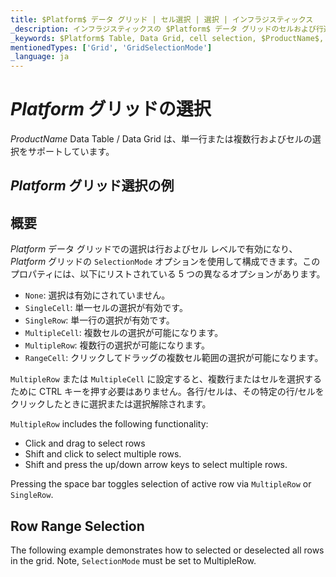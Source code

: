 ```yaml
---
title: $Platform$ データ グリッド | セル選択 | 選択 | インフラジスティックス
_description: インフラジスティックスの $Platform$ データ グリッドのセルおよび行選択を使用して、テーブルの領域を強調表示します。$ProductName$ テーブルの単一行選択または複数行選択を設定する方法について説明します。
_keywords: $Platform$ Table, Data Grid, cell selection, $ProductName$, Infragistics, $Platform$ テーブル, データ グリッド, セル選択, インフラジスティックス
mentionedTypes: ['Grid', 'GridSelectionMode']
_language: ja
---
```


# $Platform$ グリッドの選択

$ProductName$ Data Table / Data Grid は、単一行または複数行およびセルの選択をサポートしています。

## $Platform$ グリッド選択の例


<code-view style="height: 600px"
           data-demos-base-url="{environment:demosBaseUrl}"
           iframe-src="{environment:demosBaseUrl}/grids/data-grid-cell-selection"
           alt="$Platform$ グリッド選択の例"
           github-src="grids/data-grid/cell-selection">
</code-view>

<div class="divider--half"></div>

## 概要

$Platform$ データ グリッドでの選択は行およびセル レベルで有効になり、$Platform$ グリッドの `SelectionMode` オプションを使用して構成できます。このプロパティには、以下にリストされている 5 つの異なるオプションがあります。

- `None`: 選択は有効にされていません。
- `SingleCell`: 単一セルの選択が有効です。
- `SingleRow`: 単一行の選択が有効です。
- `MultipleCell`: 複数セルの選択が可能になります。
- `MultipleRow`: 複数行の選択が可能になります。
- `RangeCell`: クリックしてドラッグの複数セル範囲の選択が可能になります。

`MultipleRow` または `MultipleCell` に設定すると、複数行またはセルを選択するために CTRL キーを押す必要はありません。各行/セルは、その特定の行/セルをクリックしたときに選択または選択解除されます。

`MultipleRow` includes the following functionality:
- Click and drag to select rows
- Shift and click to select multiple rows.
- Shift and press the up/down arrow keys to select multiple rows.

Pressing the space bar toggles selection of active row via `MultipleRow` or `SingleRow`.

## Row Range Selection

The following example demonstrates how to selected or deselected all rows in the grid. Note, `SelectionMode` must be set to MultipleRow.

<code-view style="height: 600px" 
           data-demos-base-url="{environment:demosBaseUrl}" 
           iframe-src="{environment:demosBaseUrl}/grids/data-grid-row-selection" 
           alt="$PlatformShort$ Grid Selection Example" 
           github-src="grids/data-grid/row-selection">
</code-view>

<div class="divider--half"></div>
